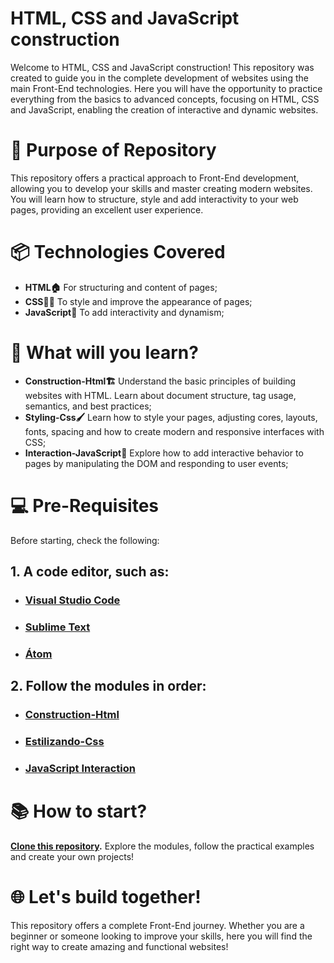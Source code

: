 # HTML, CSS and JavaScript construction
Welcome to HTML, CSS and JavaScript construction! This repository was created to guide you in the complete development of websites using the main Front-End technologies. Here you will have the opportunity to practice everything from the basics to advanced concepts, focusing on HTML, CSS and JavaScript, enabling the creation of interactive and dynamic websites.

# 🎯 Purpose of Repository
This repository offers a practical approach to Front-End development, allowing you to develop your skills and master creating modern websites. You will learn how to structure, style and add interactivity to your web pages, providing an excellent user experience.

# 📦 Technologies Covered
- **HTML🏠** For structuring and content of pages;
- **CSS🧑‍🎨** To style and improve the appearance of pages;
- **JavaScript💼** To add interactivity and dynamism;

# 🚀 What will you learn?
- **Construction-Html🏗️** Understand the basic principles of building websites with HTML. Learn about document structure, tag usage, semantics, and best practices;
- **Styling-Css🖌️** Learn how to style your pages, adjusting cores, layouts, fonts, spacing and how to create modern and responsive interfaces with CSS;
- **Interaction-JavaScript💼** Explore how to add interactive behavior to pages by manipulating the DOM and responding to user events;

# 💻 Pre-Requisites
Before starting, check the following:

## 1. A code editor, such as:
- ### [Visual Studio Code](https://code.visualstudio.com/)
- ### [Sublime Text](https://www.sublimetext.com/)
- ### [Átom](https://atom-editor.cc/)
## 2. Follow the modules in order:
- ### [Construction-Html](https://github.com/Karlos-Eduardo-Mrqs/Construction-Html-Css-Javascript/tree/Test/Constru%C3%A7%C3%A3o-Html)
- ### [Estilizando-Css](https://github.com/Karlos-Eduardo-Mrqs/Construction-Html-Css-Javascript/tree/Test/Estiliza%C3%A7%C3%A3o-Css)
- ### [JavaScript Interaction](https://github.com/Karlos-Eduardo-Mrqs/Construction-Html-Css-Javascript/tree/Test/Intera%C3%A7%C3%A3o-Javascript)

# 📚 How to start?
**[Clone this repository](https://github.com/seuusuario/construction-html-css-javascript.git).** Explore the modules, follow the practical examples and create your own projects!

# 🌐 Let's build together!
This repository offers a complete Front-End journey. Whether you are a beginner or someone looking to improve your skills, here you will find the right way to create amazing and functional websites!